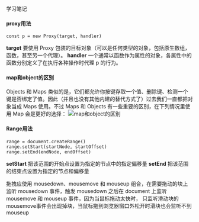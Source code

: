 学习笔记
#### proxy用法
```
const p = new Proxy(target, handler)
```
**target**
要使用 Proxy 包装的目标对象（可以是任何类型的对象，包括原生数组，函数，甚至另一个代理）。
**handler**
一个通常以函数作为属性的对象，各属性中的函数分别定义了在执行各种操作时代理 p 的行为。

#### map和object的区别
Objects 和 Maps 类似的是，它们都允许你按键存取一个值、删除键、检测一个键是否绑定了值。因此（并且也没有其他内建的替代方式了）过去我们一直都把对象当成 Maps 使用。不过 Maps 和 Objects 有一些重要的区别，在下列情况里使用 Map 会是更好的选择：
![map和object的区别](http://note.youdao.com/yws/public/resource/19a48ce9673359f7255ee341c53c065b/xmlnote/WEBRESOURCE6a3f1bf64fda63f5aacef4795aa5b36b/4805)

#### Range用法
```
range = document.createRange()
range.setStart(startNode, startOffset)
range.setEnd(endNode, endOffset)
```
**setStart**
把该范围的开始点设置为指定的节点中的指定偏移量
**setEnd**
把该范围的结束点设置为指定的节点和偏移量

拖拽应使用 mousedown、mousemove 和 mouseup 组合，在需要拖动的块上监听 mousedown 事件，触发 mousedown 之后在 document 上监听 mousemove 和 mouseup 事件，因为当鼠标拖动太快时， 只监听滑动块的mousemove事件会出现掉块，当鼠标拖到浏览器窗口外松开时滑块也会监听不到 mouseup
